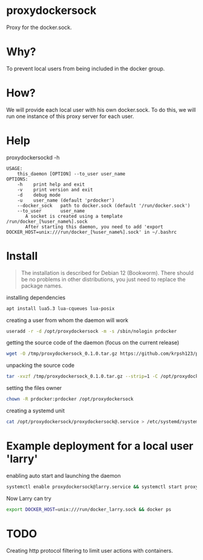 # proxydockersock
Proxy for the docker.sock.

# Why?
To prevent local users from being included in the docker group.

# How?
We will provide each local user with his own docker.sock.
To do this, we will run one instance of this proxy server for each user.

# Help
proxydockersockd -h
```
USAGE:
    this_daemon [OPTION] --to_user user_name
OPTIONS:
    -h    print help and exit
    -v    print version and exit
    -d    debug mode
    -u    user_name (default 'prdocker')
    --docker_sock   path to docker.sock (default '/run/docker.sock')
    --to_user       user_name
       A socket is created using a template /run/docker_[%user_name%].sock
       After starting this daemon, you need to add 'export DOCKER_HOST=unix:///run/docker_[%user_name%].sock' in ~/.bashrc
```

# Install
> The installation is described for Debian 12 (Bookworm).
> There should be no problems in other distributions, you just need to replace the package names.

installing dependencies
```sh
apt install lua5.3 lua-cqueues lua-posix
```

creating a user from whom the daemon will work
```sh
useradd -r -d /opt/proxydockersock -m -s /sbin/nologin prdocker
```

getting the source code of the daemon (focus on the current release)
```sh
wget -O /tmp/proxydockersock_0.1.0.tar.gz https://github.com/krpsh123/proxydockersock/archive/refs/tags/0.1.0.tar.gz
```

unpacking the source code
```sh
tar -xvzf /tmp/proxydockersock_0.1.0.tar.gz --strip=1 -C /opt/proxydockersock
```

setting the files owner
```sh
chown -R prdocker:prdocker /opt/proxydockersock
```

creating a systemd unit
```sh
cat /opt/proxydockersock/proxydockersock@.service > /etc/systemd/system/proxydockersock@.service
```

# Example deployment for a local user 'larry'
enabling auto start and launching the daemon
```sh
systemctl enable proxydockersock@larry.service && systemctl start proxydockersock@larry.service
```
Now Larry can try
```sh
export DOCKER_HOST=unix:///run/docker_larry.sock && docker ps
```

# TODO
Creating http protocol filtering to limit user actions with containers.

